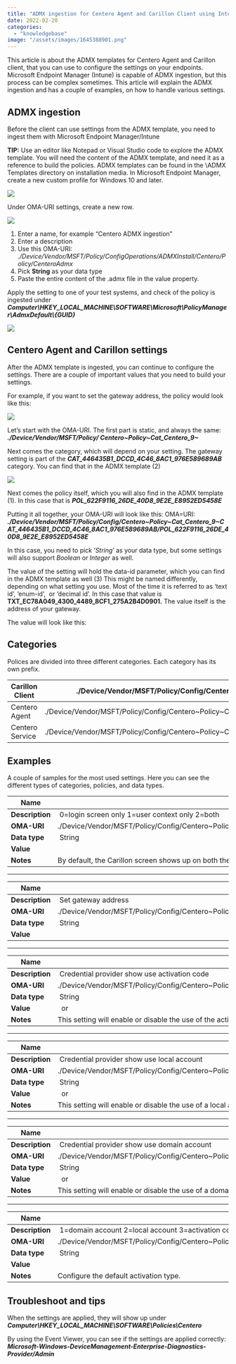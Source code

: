 ```yaml
---
title: "ADMX ingestion for Centero Agent and Carillon Client using Intune"
date: 2022-02-20
categories: 
  - "knowledgebase"
image: "/assets/images/1645388901.png"
---
```


This article is about the ADMX templates for Centero Agent and Carillon client, that you can use to configure the settings on your endpoints. Microsoft Endpoint Manager (Intune) is capable of ADMX ingestion, but this process can be complex sometimes. This article will explain the ADMX ingestion and has a couple of examples, on how to handle various settings.

## ADMX ingestion

Before the client can use settings from the ADMX template, you need to ingest them with Microsoft Endpoint Manager/Intune

  
**TIP:** Use an editor like Notepad or Visual Studio code to explore the ADMX template. You will need the content of the ADMX template, and need it as a reference to build the policies. ADMX templates can be found in the \\ADMX Templates directory on installation media. In Microsoft Endpoint Manager, create a new custom profile for Windows 10 and later.

![](/assets/images/image-11.png)

Under OMA-URI settings, create a new row.

![](/assets/images/image-13.png)

1. Enter a name, for example “Centero ADMX ingestion”
2. Enter a description
3. Use this OMA-URI: _./Device/Vendor/MSFT/Policy/ConfigOperations/ADMXInstall/Centero/Policy/CenteroAdmx_
4. Pick **String** as your data type
5. Paste the entire content of the .admx file in the value property.

Apply the setting to one of your test systems, and check of the policy is ingested under **_Computer\\HKEY\_LOCAL\_MACHINE\\SOFTWARE\\Microsoft\\PolicyManager\\AdmxDefault\\{GUID}_**  

![](/assets/images/image-14.png)

## Centero Agent and Carillon settings

After the ADMX template is ingested, you can continue to configure the settings. There are a couple of important values that you need to build your settings.

For example, if you want to set the gateway address, the policy would look like this:

![](/assets/images/image-15.png)

Let’s start with the OMA-URI. The first part is static, and always the same: **_./Device/Vendor/MSFT/Policy/ Centero~Policy~Cat\_Centero\_9~_**

Next comes the category, which will depend on your setting. The gateway setting is part of the **_CAT\_446435B1\_DCCD\_4C46\_8AC1\_976E589689AB_** category. You can find that in the ADMX template (2)

![](/assets/images/image-16.png)

Next comes the policy itself, which you will also find in the ADMX template (1). In this case that is **_POL\_622F9116\_26DE\_40D8\_9E2E\_E8952ED5458E_**

Putting it all together, your OMA-URI will look like this: OMA=URI: **_./Device/Vendor/MSFT/Policy/Config/Centero~Policy~Cat\_Centero\_9~CAT\_446435B1\_DCCD\_4C46\_8AC1\_976E589689AB/POL\_622F9116\_26DE\_40D8\_9E2E\_E8952ED5458E_**

In this case, you need to pick ‘_String_’ as your data type, but some settings will also support _Boolean_ or _Integer_ as well. 

The value of the setting will hold the data-id parameter, which you can find in the ADMX template as well (3) This might be named differently, depending on what setting you use. Most of the time it is referred to as ‘text id’, ‘enum-id’,  or ‘decimal id’. In this case that value is **TXT\_EC78A049\_4300\_4489\_8CF1\_275A2B4D0901.** The value itself is the address of your gateway.

The value will look like this:_<enabled/> <data id="TXT\_EC78A049\_4300\_4489\_8CF1\_275A2B4D0901" value="https://gateway.com/AgentGateway.asmx"/>_

## Categories

Polices are divided into three different categories. Each category has its own prefix.

| Carillon Client | ./Device/Vendor/MSFT/Policy/Config/Centero~Policy~Cat\_Centero\_9~Cat\_Carillon\_11~Cat\_Client\_13 |
| --- | --- |
| Centero Agent | ./Device/Vendor/MSFT/Policy/Config/Centero~Policy~Cat\_Centero\_9~CAT\_446435B1\_DCCD\_4C46\_8AC1\_976E589689AB |
| Centero Service | ./Device/Vendor/MSFT/Policy/Config/Centero~Policy~Cat\_Centero\_9~CAT\_DD93EB8C\_8C0E\_4A33\_9D15\_3E948772FF72 |

## Examples

A couple of samples for the most used settings. Here you can see the different types of categories, policies, and data types.  

| **Name** |  Set usage scenario |
| --- | --- |
| **Description** |  0=login screen only 1=user context only 2=both |
| **OMA-URI** | ./Device/Vendor/MSFT/Policy/Config/Centero~Policy~Cat\_Centero\_9~Cat\_Carillon\_11~Cat\_Client\_13/Policy\_Credential\_provider\_2812897 |
| **Data type** |  String |
| **Value** |  <enabled/> <data id="Policy\_DropList\_Element\_Credential\_provider\_2812900" value="1"/> |
| **Notes** | By default, the Carillon screen shows up on both the login screen and user context. |

* * *

| **Name** |  Gateway address |
| --- | --- |
| **Description** |  Set gateway address |
| **OMA-URI** | ./Device/Vendor/MSFT/Policy/Config/Centero~Policy~Cat\_Centero\_9~CAT\_446435B1\_DCCD\_4C46\_8AC1\_976E589689AB/POL\_622F9116\_26DE\_40D8\_9E2E\_E8952ED5458E |
| **Data type** |  String |
| **Value** |  <enabled/> <data id="TXT\_EC78A049\_4300\_4489\_8CF1\_275A2B4D0901" value="https: //centero.com/AgentGateway.asmx"/> |

* * *

| **Name** |  Credential provider show use activation code |
| --- | --- |
| **Description** |  Credential provider show use activation code |
| **OMA-URI** | ./Device/Vendor/MSFT/Policy/Config/Centero~Policy~Cat\_Centero\_9~Cat\_Carillon\_11~Cat\_Client\_13/POL\_4791A655\_C211\_4F64\_AF29\_E709F4F93E01 |
| **Data type** |  String |
| **Value** |  <enabled/> or <disabled/> |
| **Notes** | This setting will enable or disable the use of the activation code. By default, this is enabled. |

* * *

| **Name** |  Credential provider show use local account |
| --- | --- |
| **Description** |  Credential provider show use local account |
| **OMA-URI** | ./Device/Vendor/MSFT/Policy/Config/Centero~Policy~Cat\_Centero\_9~Cat\_Carillon\_11~Cat\_Client\_13/POL\_2AA87D01\_3385\_4AA4\_A8BD\_7C3F08BA2C15 |
| **Data type** |  String |
| **Value** |  <enabled/> or <disabled/> |
| **Notes** | This setting will enable or disable the use of a local account. By default, this is enabled. |

* * *

| **Name** |  Credential provider show use domain account |
| --- | --- |
| **Description** |  Credential provider show use domain account |
| **OMA-URI** | ./Device/Vendor/MSFT/Policy/Config/Centero~Policy~Cat\_Centero\_9~Cat\_Carillon\_11~Cat\_Client\_13/POL\_72C9F936\_DEEB\_4B36\_9C57\_3508E041EC95 |
| **Data type** |  String |
| **Value** |  <enabled/> or <disabled/> |
| **Notes** | This setting will enable or disable the use of a domain account. By default, this is enabled. |

* * *

| **Name** |  Credential provider default activation type |
| --- | --- |
| **Description** |  1=domain account 2=local account 3=activation code |
| **OMA-URI** | ./Device/Vendor/MSFT/Policy/Config/Centero~Policy~Cat\_Centero\_9~Cat\_Carillon\_11~Cat\_Client\_13/POL\_CDE2AE07\_7B33\_4B56\_9519\_C9FBD5A08836 |
| **Data type** |  String |
| **Value** |  <enabled/> <data id="DST\_4E56F178\_A4F2\_4A93\_BD0E\_914E221A8FFF" value="1"/> |
| **Notes** | Configure the default activation type. |

## Troubleshoot and tips

When the settings are applied, they will show up under **_Computer\\HKEY\_LOCAL\_MACHINE\\SOFTWARE\\Policies\\Centero_**

By using the Event Viewer, you can see if the settings are applied correctly: **_Microsoft-Windows-DeviceManagement-Enterprise-Diagnostics-Provider/Admin_**
